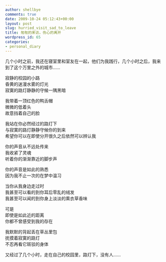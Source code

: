 ```yaml
---
author: shellbye
comments: true
date: 2009-10-24 05:12:43+00:00
layout: post
slug: hurried_visit_sad_to_leave
title: 匆匆的来访，伤心的离开
wordpress_id: 65
categories:
- personal_diary
---
```


几个小时之前，我还在寝室里和室友在一起，他们为我践行，几个小时之后，我来到了这个万里之外的城市……  
  
  
寂静的校园的小路  
昏黄的迷漫水雾的灯光  
寂寞的路灯静静的守候一隅黑暗  
  
  
我带着一顶红色的鸭舌帽  
微微的低着头  
故意挡着自己的脸  
  
  
我站在你必然经过的路灯下  
与寂寞的路灯静静守候你的到来  
希望你可以在即使分开很久之后依然可以辨认我  
  
  
你的声音从不远处传来  
我收紧了灵魂  
听着你的渐渐靠近的脚步声  
  
  
你的声音是如此的熟悉  
因为我不止一次的在梦中温习  
  
  
当你从我身边走过时  
我甚至可以看的到你耳后零乱的绒发  
我甚至可以闻的到你身上淡淡的熏衣草香味  
  
  
可是  
即使是如此近的距离  
你都不曾感受到我的存在  
  
  
我默默的背起丢在草丛里包  
抚摸着寂寞的路灯  
不忍再看它斑驳的身体  
  
  
又经过了几个小时，走在自己的校园里，路灯下，没有人……
